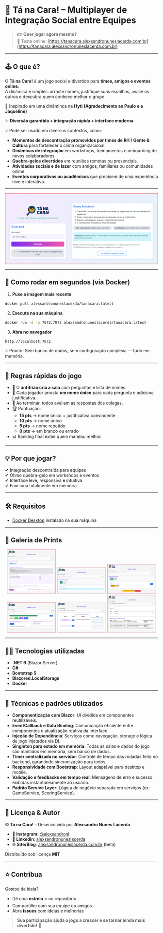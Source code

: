 # 🎉 Tá na Cara! – Multiplayer de Integração Social entre Equipes

> **👉 Quer jogar agora mesmo?**  
> 🔗 Teste online: [https://tanacara.alexsandronuneslacerda.com.br](https://tanacara.alexsandronuneslacerda.com.br)

---

## 🕹️ O que é?
O **Tá na Cara!** é um jogo social e divertido para **times, amigos e eventos online**.  
A dinâmica é simples: arraste nomes, justifique suas escolhas, avalie os outros e descubra quem conhece melhor o grupo.  

💫 Inspirado em uma dinâminca na **Hyti** **(Agradecimento ao Paulo e a Jaqueline)**

✨ **Diversão garantida + integração rápida + interface moderna**  

💡 Pode ser usado em diversos contextos, como:  
- **Momentos de descontração promovidos por times de RH / Gente & Cultura** para fortalecer o clima organizacional.  
- **Dinâmicas de integração** em workshops, treinamentos e onboarding de novos colaboradores.  
- **Quebra-gelos divertidos** em reuniões remotas ou presenciais.  
- **Atividades sociais e de lazer** com amigos, familiares ou comunidades online.  
- **Eventos corporativos ou acadêmicos** que precisem de uma experiência leve e interativa.  

---

![screenshot](./tanacara01.png)

---

## 🚀 Como rodar em segundos (via Docker)

1. **Puxe a imagem mais recente**
```sh
docker pull alexsandronuneslacerda/tanacara:latest
```

2. **Execute na sua máquina**
```sh
docker run -d -p 7072:7072 alexsandronuneslacerda/tanacara:latest
```

3. **Abra no navegador**
```
http://localhost:7072
```

💡 Pronto! Sem banco de dados, sem configuração complexa — tudo em memória.

---

## 📖 Regras rápidas do jogo

- 👤 O **anfitrião cria a sala** com perguntas e lista de nomes.  
- 🎯 Cada jogador arrasta **um nome único** para cada pergunta e adiciona justificativa.  
- 🔄 Ao terminar, todos avaliam as respostas dos colegas.  
- 🏆 Pontuação:  
  - **15 pts** → nome único + justificativa convincente  
  - **10 pts** → nome único  
  - **5 pts** → nome repetido  
  - **0 pts** → em branco ou errado  
- 📊 Ranking final exibe quem mandou melhor.  

---

## 💡 Por que jogar?

✔ Integração descontraída para equipes  
✔ Ótimo quebra-gelo em workshops e eventos  
✔ Interface leve, responsiva e intuitiva  
✔ Funciona totalmente em memória  

---

## 🛠️ Requisitos

- [Docker Desktop](https://www.docker.com/products/docker-desktop/) instalado na sua máquina

---

## 📸 Galeria de Prints

<div align="center">
  <img src="./tanacara02.png" width="32%" />
  <img src="./tanacara03.png" width="32%" />
  <img src="./tanacara04.png" width="32%" /><br/>
  <img src="./tanacara05.png" width="32%" />
  <img src="./tanacara06.png" width="32%" />
  <img src="./tanacara07.png" width="32%" />
</div>

---

## 🧑‍💻 Tecnologias utilizadas

- **.NET 9** (Blazor Server)
- **C#**
- **Bootstrap 5**
- **Blazored.LocalStorage**
- **Docker**

---

## 🧩 Técnicas e padrões utilizados

- **Componentização com Blazor**: UI dividida em componentes reutilizáveis.
- **EventCallback e Data Binding**: Comunicação eficiente entre componentes e atualização reativa da interface.
- **Injeção de Dependência**: Serviços como navegação, storage e lógica de jogo injetados via DI.
- **Singleton para estado em memória**: Todas as salas e dados do jogo são mantidos em memória, sem banco de dados.
- **Timer centralizado no servidor**: Controle de tempo das rodadas feito no backend, garantindo sincronização para todos.
- **Responsividade com Bootstrap**: Layout adaptável para desktop e mobile.
- **Validação e feedbacks em tempo real**: Mensagens de erro e sucesso exibidas instantaneamente ao usuário.
- **Padrão Service Layer**: Lógica de negócio separada em serviços (ex: GameService, ScoringService).

---

## 📜 Licença & Autor

© **Tá na Cara!** – Desenvolvido por **Alexsandro Nunes Lacerda**  
- 📸 **Instagram**: [@alexsandronl](https://instagram.com/alexsandronl)  
- 💼 **LinkedIn**: [alexsandronuneslacerda](https://www.linkedin.com/in/alexsandronuneslacerda)  
- 🌐 **Site/Blog**: [alexsandronuneslacerda.com.br](https://www.alexsandronuneslacerda.com.br) (beta)

Distribuído sob licença **MIT**

---

## ⭐ Contribua

Gostou da ideia?  
- Dê uma **estrela** ⭐ no repositório  
- Compartilhe com sua equipe ou amigos  
- Abra **issues** com ideias e melhorias  

> **Sua participação ajuda o jogo a crescer e se tornar ainda mais divertido!** 🎉

